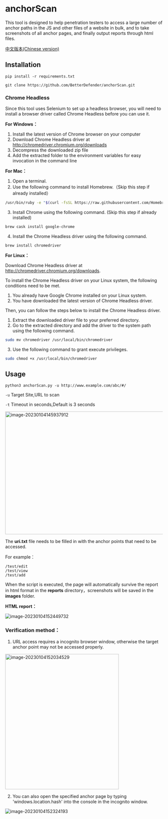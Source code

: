 # anchorScan

This tool is designed to help penetration testers to access a large number of anchor paths in the JS and other files of a website in bulk, and to take screenshots of all anchor pages, and finally output reports through html files.

[中文版本(Chinese version)](README.zh-cn.md)

## Installation

`pip install -r requirements.txt`

`git clone https://github.com/BetterDefender/anchorScan.git`



### **Chrome Headless**

Since this tool uses Selenium to set up a headless browser, you will need to install a browser driver called Chrome Headless before you can use it.

**For Windows：**

1. Install the latest version of Chrome browser on your computer
2. Download Chrome Headless driver at http://chromedriver.chromium.org/downloads
3. Decompress the downloaded zip file
4. Add the extracted folder to the environment variables for easy invocation in the command line



**For Mac：**

1. Open a terminal.
2. Use the following command to install Homebrew.（Skip this step if already installed）

```bash
/usr/bin/ruby -e "$(curl -fsSL https://raw.githubusercontent.com/Homebrew/install/master/install)"
```

3. Install Chrome using the following command. (Skip this step if already installed)

```bash
brew cask install google-chrome
```

4. Install the Chrome Headless driver using the following command.

```
brew install chromedriver
```



**For Linux：**

Download Chrome Headless driver at http://chromedriver.chromium.org/downloads.

To install the Chrome Headless driver on your Linux system, the following conditions need to be met.

1. You already have Google Chrome installed on your Linux system.
2. You have downloaded the latest version of Chrome Headless driver.

Then, you can follow the steps below to install the Chrome Headless driver.
1. Extract the downloaded driver file to your preferred directory.
2. Go to the extracted directory and add the driver to the system path using the following command.
```bash
sudo mv chromedriver /usr/local/bin/chromedriver
```
3. Use the following command to grant execute privileges.
```bash
sudo chmod +x /usr/local/bin/chromedriver
```






## Usage

`python3 anchorScan.py -u http://www.example.com/abc/#/`

`-u`  Target Site,URL to scan

`-t`  Timeout in seconds,Default is 3 seconds

<img src="https://ekkoipic.oss-cn-beijing.aliyuncs.com/1672821686035/rf40Fd.png" alt="image-20230104145937912" width="660" height="393" />



The **uri.txt** file needs to be filled in with the anchor points that need to be accessed. 

For example：

```
/test/edit
/test/view
/test/add
```



When the script is executed, the page will automatically survive the report in html format in the **reports** directory，screenshots will be saved in the **images** folder.

**HTML report：**

![image-20230104152449732](https://ekkoipic.oss-cn-beijing.aliyuncs.com/1672821686741/MEr6wr.png)



### Verification method：

1. URL access requires a incognito browser window, otherwise the target anchor point may not be accessed properly.

<img src="https://ekkoipic.oss-cn-beijing.aliyuncs.com/1672821687136/laG82y.png" alt="image-20230104152034529" width="363" height="433" />

2. You can also open the specified anchor page by typing 'windows.location.hash' into the console in the incognito window.

![image-20230104152324193](https://ekkoipic.oss-cn-beijing.aliyuncs.com/1672821687562/5NIRsr.png)

